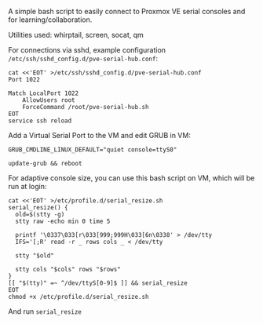 A simple bash script to easily connect to Proxmox VE serial consoles and for learning/collaboration.

Utilities used: whirptail, screen, socat, qm

For connections via sshd, example configuration `/etc/ssh/sshd_config.d/pve-serial-hub.conf`:

```
cat <<'EOT' >/etc/ssh/sshd_config.d/pve-serial-hub.conf
Port 1022

Match LocalPort 1022
    AllowUsers root
    ForceCommand /root/pve-serial-hub.sh
EOT
service ssh reload
```

Add a Virtual Serial Port to the VM and edit GRUB in VM:
```
GRUB_CMDLINE_LINUX_DEFAULT="quiet console=ttyS0"
```
```
update-grub && reboot
```

For adaptive console size, you can use this bash script on VM, which will be run at login:
```
cat <<'EOT' >/etc/profile.d/serial_resize.sh
serial_resize() {
  old=$(stty -g)
  stty raw -echo min 0 time 5

  printf '\0337\033[r\033[999;999H\033[6n\0338' > /dev/tty
  IFS='[;R' read -r _ rows cols _ < /dev/tty

  stty "$old"

  stty cols "$cols" rows "$rows"
}
[[ "$(tty)" =~ ^/dev/ttyS[0-9]$ ]] && serial_resize
EOT
chmod +x /etc/profile.d/serial_resize.sh
```
And run `serial_resize`
